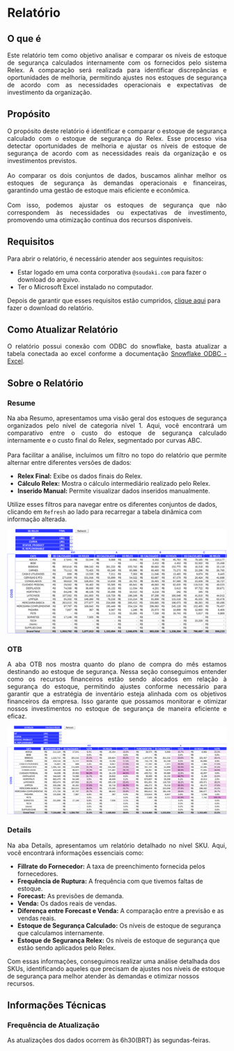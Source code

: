 # **Relatório**

## **O que é**
<p style="text-align: justify;">
Este relatório tem como objetivo analisar e comparar os níveis de estoque de segurança calculados internamente com os fornecidos pelo sistema Relex. A comparação será realizada para identificar discrepâncias e oportunidades de melhoria, permitindo ajustes nos estoques de segurança de acordo com as necessidades operacionais e expectativas de investimento da organização.</p>

## **Propósito**
<p style="text-align: justify;">
O propósito deste relatório é identificar e comparar o estoque de segurança calculado com o estoque de segurança do Relex. Esse processo visa detectar oportunidades de melhoria e ajustar os níveis de estoque de segurança de acordo com as necessidades reais da organização e os investimentos previstos.<br><br>
Ao comparar os dois conjuntos de dados, buscamos alinhar melhor os estoques de segurança às demandas operacionais e financeiras, garantindo uma gestão de estoque mais eficiente e econômica.<br><br>
Com isso, podemos ajustar os estoques de segurança que não correspondem às necessidades ou expectativas de investimento, promovendo uma otimização contínua dos recursos disponíveis.</p>

## **Requisitos**
<p style="text-align: justify;">
Para abrir o relatório, é necessário atender aos seguintes requisitos:<br>
<ul>
    <li>Estar logado em uma conta corporativa <code>@soudaki.com</code> para fazer o download do arquivo.
    <li>Ter o Microsoft Excel instalado no computador.
</ul>
Depois de garantir que esses requisitos estão cumpridos, <a href="https://drive.google.com/file/d/1IfgyHsb0LA5rKaTLRIHwrUbxEihIeVEF/view?usp=sharing" target="_blank">clique aqui</a> para fazer o download do relatório.</p>

## **Como Atualizar Relatório**
<p style="text-align: justify;">
O relatório possui conexão com ODBC do snowflake, basta atualizar a tabela conectada ao excel conforme a documentação <a href="../../../Extras/SnowFlake ODBC - Excel" target="_blank">Snowflake ODBC - Excel</a>.
</p>

## **Sobre o Relatório**
### **Resume**
<p style="text-align: justify;">
Na aba Resumo, apresentamos uma visão geral dos estoques de segurança organizados pelo nível de categoria nível 1. Aqui, você encontrará um comparativo entre o custo do estoque de segurança calculado internamente e o custo final do Relex, segmentado por curvas ABC.
<br><br>
Para facilitar a análise, incluímos um filtro no topo do relatório que permite alternar entre diferentes versões de dados:
<ul>
    <li><b>Relex Final:</b> Exibe os dados finais do Relex.
    <li><b>Cálculo Relex:</b> Mostra o cálculo intermediário realizado pelo Relex.
    <li><b>Inserido Manual:</b> Permite visualizar dados inseridos manualmente.
</ul>
Utilize esses filtros para navegar entre os diferentes conjuntos de dados, clicando em <code>Refresh</code> ao lado para recarregar a tabela dinâmica com informação alterada. 
</p>

![Image](../Imagens/Estoque%20de%20Segurança/Relatório/1.png)

### **OTB**

<p style="text-align: justify;">
A aba OTB nos mostra quanto do plano de compra do mês estamos destinando ao estoque de segurança. Nessa seção conseguimos entender como os recursos financeiros estão sendo alocados em relação à segurança do estoque, permitindo ajustes conforme necessário para garantir que a estratégia de inventário esteja alinhada com os objetivos financeiros da empresa. Isso garante que possamos monitorar e otimizar nossos investimentos no estoque de segurança de maneira eficiente e eficaz.</p>

![Image](../Imagens/Estoque%20de%20Segurança/Relatório/2.png)

### **Details**
<p style="text-align: justify;">
Na aba Details, apresentamos um relatório detalhado no nível SKU. Aqui, você encontrará informações essenciais como:
<ul>
<li><b>Fillrate do Fornecedor:</b> A taxa de preenchimento fornecida pelos fornecedores.
<li><b>Frequência de Ruptura:</b> A frequência com que tivemos faltas de estoque.
<li><b>Forecast:</b> As previsões de demanda.
<li><b>Venda:</b> Os dados reais de vendas.
<li><b>Diferença entre Forecast e Venda:</b> A comparação entre a previsão e as vendas reais.
<li><b>Estoque de Segurança Calculado:</b> Os níveis de estoque de segurança que calculamos internamente.
<li><b>Estoque de Segurança Relex:</b> Os níveis de estoque de segurança que estão sendo aplicados pelo Relex.
</ul>

Com essas informações, conseguimos realizar uma análise detalhada dos SKUs, identificando aqueles que precisam de ajustes nos níveis de estoque de segurança para melhor atender às demandas e otimizar nossos recursos.
</p>

## **Informações Técnicas**
### **Frequência de Atualização**
<p style="text-align: justify;">As atualizações dos dados ocorrem às 6h30(BRT) às segundas-feiras.</p>


